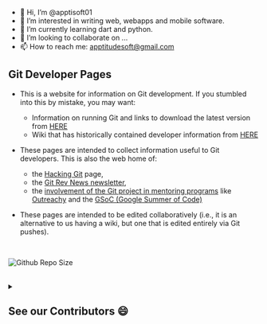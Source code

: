 - 👋 Hi, I’m @apptisoft01
- 👀 I’m interested in writing web, webapps and mobile software.
- 🌱 I’m currently learning dart and python.
- 💞️ I’m looking to collaborate on ...
- 📫 How to reach me: apptitudesoft@gmail.com

<!---
apptisoft01/apptisoft01 is a ✨ special ✨ repository because its `README.md` (this file) appears on your GitHub profile.
You can click the Preview link to take a look at your changes.
--->
## Git Developer Pages

- This is a website for information on Git development. If you stumbled into this by mistake, you may want:
  - Information on running Git and links to download the latest version from [HERE](https://git-scm.com/)
  - Wiki that has historically contained developer information from [HERE](https://git.wiki.kernel.org/index.php/Main_Page)

- These pages are intended to collect information useful to Git developers. This is also the web home of:
  - the [Hacking Git](https://git.github.io/Hacking-Git/) page,
  - the [Git Rev News newsletter](https://git.github.io/rev_news/),
  - the [involvement of the Git project in mentoring programs](https://git.github.io/General-Application-Information/) like [Outreachy](https://www.outreachy.org/) and the [GSoC (Google Summer of Code)](https://summerofcode.withgoogle.com/)
  
- These pages are intended to be edited collaboratively (i.e., it is an alternative to us having a wiki, but one that is edited entirely via Git pushes).


<br>

![Github Repo Size](https://img.shields.io/github/repo-size/git/git.github.io?style=for-the-badge&color=yellow)

<br>

<details> <summary><h2> See our Contributors 😄 </h2></summary>

<a href="https://github.com/git/git.github.io/graphs/contributors">
  <img src="https://contrib.rocks/image?repo=git/git.github.io" />
</a>

</details>
